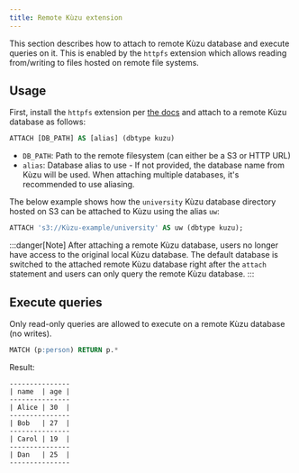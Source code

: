 ```yaml
---
title: Remote Kùzu extension
---
```


This section describes how to attach to remote Kùzu database and execute queries on it. This is enabled
by the `httpfs` extension which allows reading from/writing to files hosted on remote file systems.

## Usage

First, install the `httpfs` extension per [the docs](/extensions/httpfs) and attach to a remote Kùzu database as follows:

```sql
ATTACH [DB_PATH] AS [alias] (dbtype kuzu)
```

- `DB_PATH`: Path to the remote filesystem (can either be a S3 or HTTP URL)
- `alias`: Database alias to use - If not provided, the database name from Kùzu will be used.
  When attaching multiple databases, it's recommended to use aliasing.

The below example shows how the `university` Kùzu database directory hosted on S3 can be attached to Kùzu using
the alias `uw`:

```sql
ATTACH 's3://Kùzu-example/university' AS uw (dbtype kuzu);
```
:::danger[Note]
After attaching a remote Kùzu database, users no longer have access to the original local Kùzu database. The default database is
switched to the attached remote Kùzu database right after the `attach` statement and users can only query the remote Kùzu database.
:::

## Execute queries

Only read-only queries are allowed to execute on a remote Kùzu database (no writes).

```sql
MATCH (p:person) RETURN p.*
```

Result:

```
---------------
| name  | age |
---------------
| Alice | 30  |
---------------
| Bob   | 27  |
---------------
| Carol | 19  |
---------------
| Dan   | 25  |
---------------
```
